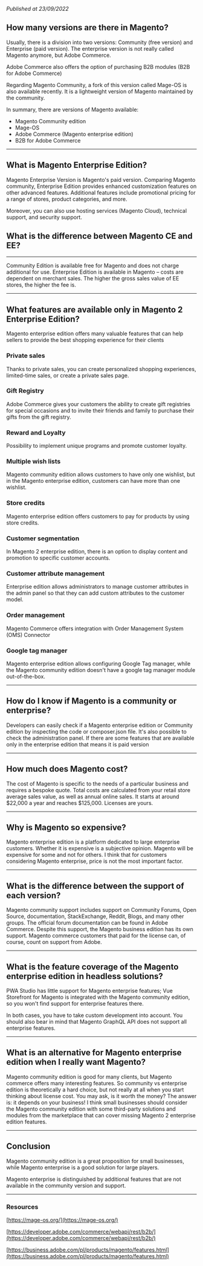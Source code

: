 *Published at 23/09/2022*

## How many versions are there in Magento?

Usually, there is a division into two versions: Community (free version) and Enterprise (paid version). The enterprise version is not really called Magento anymore, but Adobe Commerce.

Adobe Commerce also offers the option of purchasing B2B modules (B2B for Adobe Commerce)

Regarding Magento Community, a fork of this version called Mage-OS is also available recently. It is a lightweight version of Magento maintained by the community.

In summary, there are versions of Magento available:

- Magento Community edition
- Mage-OS
- Adobe Commerce (Magento enterprise edition)
- B2B for Adobe Commerce

---

## What is Magento Enterprise Edition?

Magento Enterprise Version is Magento's paid version. Comparing Magento community, Enterprise Edition provides enhanced customization features on other advanced features. Additional features include promotional pricing for a range of stores, product categories, and more.

Moreover, you can also use hosting services (Magento Cloud), technical support, and security support.

## What is the difference between Magento CE and EE?

---

Community Edition is available free for Magento and does not charge additional for use. Enterprise Edition is available in Magento – costs are dependent on merchant sales. The higher the gross sales value of EE stores, the higher the fee is.

---

## What features are available only in Magento 2 Enterprise Edition?

Magento enterprise edition offers many valuable features that can help sellers to provide the best shopping experience for their clients

### Private sales

Thanks to private sales, you can create personalized shopping experiences, limited-time sales, or create a private sales page.

### Gift Registry

Adobe Commerce gives your customers the ability to create gift registries for special occasions and to invite their friends and family to purchase their gifts from the gift registry.

### Reward and Loyalty

Possibility to implement unique programs and promote customer loyalty.

### Multiple wish lists

Magento community edition allows customers to have only one wishlist, but in the Magento enterprise edition, customers can have more than one wishlist.

### Store credits

Magento enterprise edition offers customers to pay for products by using store credits.

### Customer segmentation

In Magento 2 enterprise edition, there is an option to display content and promotion to specific customer accounts.

### Customer attribute management

Enterprise edition allows administrators to manage customer attributes in the admin panel so that they can add custom attributes to the customer model.

### Order management

Magento Commerce offers integration with Order Management System (OMS) Connector

### Google tag manager

Magento enterprise edition allows configuring Google Tag manager, while the Magento community edition doesn't have a google tag manager module out-of-the-box.

---

## How do I know if Magento is a community or enterprise?

Developers can easily check if a Magento enterprise edition or Community edition by inspecting the code or composer.json file. It's also possible to check the administration panel. If there are some features that are available only in the enterprise edition that means it is paid version

---

## How much does Magento cost?
The cost of Magento is specific to the needs of a particular business and requires a bespoke quote. Total costs are calculated from your retail store average sales value, as well as annual online sales. It starts at around $22,000 a year and reaches $125,000. Licenses are yours.

---

## Why is Magento so expensive?

Magento enterprise edition is a platform dedicated to large enterprise customers. Whether it is expensive is a subjective opinion. Magento will be expensive for some and not for others. I think that for customers considering Magento enterprise, price is not the most important factor.

---

## What is the difference between the support of each version?

Magento community support includes support on Community Forums, Open Source, documentation, StackExchange, Reddit, Blogs, and many other groups. The official forum documentation can be found in Adobe Commerce. Despite this support, the Magento business edition has its own support. Magento commerce customers that paid for the license can, of course, count on support from Adobe.

---

## What is the feature coverage of the Magento enterprise edition in headless solutions?

PWA Studio has little support for Magento enterprise features; Vue Storefront for Magento is integrated with the Magento community edition, so you won't find support for enterprise features there.

In both cases, you have to take custom development into account. You should also bear in mind that Magento GraphQL API does not support all enterprise features.

---

## What is an alternative for Magento enterprise edition when I really want Magento?

Magento community edition is good for many clients, but Magento commerce offers many interesting features. So community vs enterprise edition is theoretically a hard choice, but not really at all when you start thinking about license cost. You may ask, is it worth the money? The answer is: it depends on your business! I think small businesses should consider the Magento community edition with some third-party solutions and modules from the marketplace that can cover missing Magento 2 enterprise edition features.

---

## Conclusion

Magento community edition is a great proposition for small businesses, while Magento enterprise is a good solution for large players.

Magento enterprise is distinguished by additional features that are not available in the community version and support.

---

### Resources

[https://mage-os.org/](https://mage-os.org/)

[https://developer.adobe.com/commerce/webapi/rest/b2b/](https://developer.adobe.com/commerce/webapi/rest/b2b/)

[https://business.adobe.com/pl/products/magento/features.html](https://business.adobe.com/pl/products/magento/features.html)
